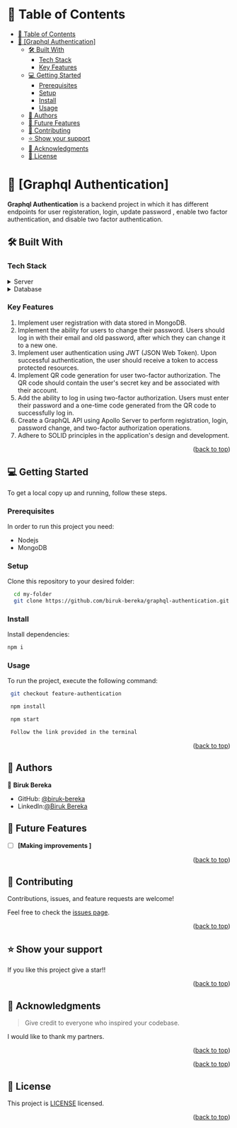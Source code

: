
<!-- TABLE OF CONTENTS -->

# 📗 Table of Contents

- [📗 Table of Contents](#-table-of-contents)
- [📖 \[Graphql Authentication\] ](#-graphql-authentication-)
  - [🛠 Built With ](#-built-with-)
    - [Tech Stack ](#tech-stack-)
    - [Key Features ](#key-features-)
  - [💻 Getting Started ](#-getting-started-)
    - [Prerequisites](#prerequisites)
    - [Setup](#setup)
    - [Install](#install)
    - [Usage](#usage)
  - [👥 Authors ](#-authors-)
  - [🔭 Future Features ](#-future-features-)
  - [🤝 Contributing ](#-contributing-)
  - [⭐️ Show your support ](#️-show-your-support-)
  - [🙏 Acknowledgments ](#-acknowledgments-)
  - [📝 License ](#-license-)

<!-- PROJECT DESCRIPTION -->

# 📖 [Graphql Authentication] <a name="about-project"></a>

**Graphql Authentication** is a backend project in which it has different endpoints for user registeration, login, update password , enable two factor authentication, and disable two factor authentication. 

## 🛠 Built With <a name="built-with"></a>

### Tech Stack <a name="tech-stack"></a>

<details>
  <summary>Server</summary>
  <ul>
    <li><a href="https://www.apollographql.com/docs/apollo-server/">Apollo Server</a></li>
    <li><a href="https://graphql.org/">GraphQL</a></li>
  </ul>
</details>

<details>
  <summary>Database</summary>
  <ul>
    <li><a href="https://www.mongodb.com/">MonogoDB</a></li>
  </ul>
</details>

<!-- Features -->

### Key Features <a name="key-features"></a>
1. Implement user registration with data stored in MongoDB.
2. Implement the ability for users to change their password. Users should log in with their email and old password, after which they can change it to a new one.
3. Implement user authentication using JWT (JSON Web Token). Upon successful authentication, the user should receive a token to access protected resources.
4. Implement QR code generation for user two-factor authorization. The QR code should contain the user's secret key and be associated with their account.
5. Add the ability to log in using two-factor authorization. Users must enter their password and a one-time code generated from the QR code to successfully log in.
6. Create a GraphQL API using Apollo Server to perform registration, login, password change, and two-factor authorization operations.
7. Adhere to SOLID principles in the application's design and development.
    
<p align="right">(<a href="#readme-top">back to top</a>)</p>

<!-- GETTING STARTED -->

## 💻 Getting Started <a name="getting-started"></a>

To get a local copy up and running, follow these steps.

### Prerequisites

In order to run this project you need:
  - Nodejs  
  - MongoDB
### Setup

Clone this repository to your desired folder:

```sh
  cd my-folder
  git clone https://github.com/biruk-bereka/graphql-authentication.git
```

### Install

Install dependencies: 

```sh
npm i
```

### Usage

To run the project, execute the following command:

```sh
 git checkout feature-authentication 
```

```sh
 npm install 
```

```sh
 npm start 
```

```sh
 Follow the link provided in the terminal 
```

<p align="right">(<a href="#readme-top">back to top</a>)</p>

<!-- AUTHORS -->

## 👥 Authors <a name="authors"></a>

👤 **Biruk Bereka**

- GitHub: [@biruk-bereka](https://github.com/biruk-bereka)
- LinkedIn:[@Biruk Bereka](https://www.linkedin.com/in/biruk-bereka1212/)

<!-- FUTURE FEATURES -->

## 🔭 Future Features <a name="future-features"></a>

- [ ] **[Making improvements ]**


<p align="right">(<a href="#readme-top">back to top</a>)</p>

<!-- CONTRIBUTING -->

## 🤝 Contributing <a name="contributing"></a>

Contributions, issues, and feature requests are welcome!

Feel free to check the [issues page](../../issues/).

<p align="right">(<a href="#readme-top">back to top</a>)</p>

<!-- SUPPORT -->

## ⭐️ Show your support <a name="support"></a>

If you like this project give a star!! 

<p align="right">(<a href="#readme-top">back to top</a>)</p>

<!-- ACKNOWLEDGEMENTS -->

## 🙏 Acknowledgments <a name="acknowledgements"></a>

> Give credit to everyone who inspired your codebase.

I would like to thank my partners. 

<p align="right">(<a href="#readme-top">back to top</a>)</p>

<!-- FAQ (optional) -->

<p align="right">(<a href="#readme-top">back to top</a>)</p>

<!-- LICENSE -->

## 📝 License <a name="license"></a>

This project is [LICENSE](./LICENSE) licensed.

<p align="right">(<a href="#readme-top">back to top</a>)</p>
